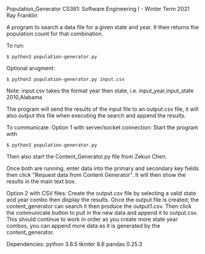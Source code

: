 Population_Generator
CS361: Software Engineering I - Winter Term 2021
Ray Franklin

A program to search a data file for a given state and year. It then returns 
the population count for that combination.

To run:

```$ python3 population-generator.py```

Optional arugment:

```$ python3 population-generator.py input.csv```

Note: input.csv takes the format year then state, i.e.
input_year,input_state 2010,Alabama

The program will send the results of the input file to an output.csv file,
it will also output this file when executing the search and append the results.

To communicate:
Option 1 with server/socket connection:
Start the program with 

```$ python3 population-generator.py```

Then also start the Content_Generator.py file from Zekun Chen.

Once both are running, enter data into the primary and secondary key fields then click 
"Request data from Content Generator". It will then show the results in the main text box.

Option 2 with CSV files:
Create the output.csv file by selecting a valid state and year combo then display the results. 
Once the output file is created, the content_generator can search it then produce the output1.csv.
Then click the communicate button to pull in the new data and append it to output.csv.
This should continue to work in order as you create more state year combos, you can append more
data as it is generated by the content_generator.

Dependencies:
python 3.8.5
tkinter 8.6
pandas 0.25.3


